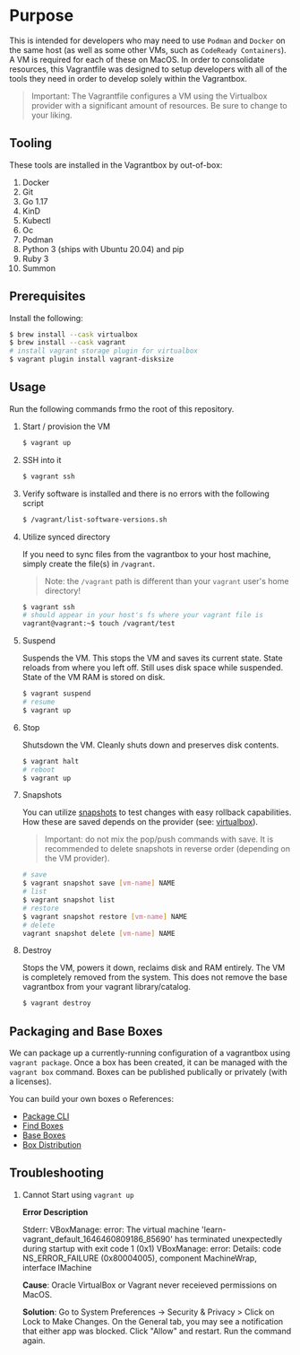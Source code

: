 # Purpose

This is intended for developers who may need to use `Podman` and `Docker` on
the same host (as well as some other VMs, such as `CodeReady Containers`). A
VM is required for each of these on MacOS. In order to consolidate resources,
this Vagrantfile was designed to setup developers with all of the tools
they need in order to develop solely within the Vagrantbox.

> Important: The Vagrantfile configures a VM using the Virtualbox provider with
> a significant amount of resources. Be sure to change to your liking.

## Tooling

These tools are installed in the Vagrantbox by out-of-box:

1. Docker
1. Git
1. Go 1.17
1. KinD
1. Kubectl
1. Oc
1. Podman
1. Python 3 (ships with Ubuntu 20.04) and pip
1. Ruby 3
1. Summon

## Prerequisites

Install the following:

```bash
$ brew install --cask virtualbox
$ brew install --cask vagrant
# install vagrant storage plugin for virtualbox
$ vagrant plugin install vagrant-disksize
```

## Usage

Run the following commands frmo the root of this repository.

1. Start / provision the VM

    ```bash
    $ vagrant up
    ```

1. SSH into it

    ```bash
    $ vagrant ssh
    ```

1. Verify software is installed and there is no errors with the following script


    ```bash
    $ /vagrant/list-software-versions.sh
    ```

1. Utilize synced directory

    If you need to sync files from the vagrantbox to your host machine, simply
    create the file(s) in `/vagrant`.

    > Note: the `/vagrant` path is different than your `vagrant` user's home
    > directory!

    ```bash
    $ vagrant ssh
    # should appear in your host's fs where your vagrant file is
    vagrant@vagrant:~$ touch /vagrant/test
    ```

1. Suspend

    Suspends the VM. This stops the VM and saves its current state. State
    reloads from where you left off. Still uses disk space while suspended.
    State of the VM RAM is stored on disk.

    ```bash
    $ vagrant suspend
    # resume
    $ vagrant up
    ```

1. Stop

    Shutsdown the VM. Cleanly shuts down and preserves disk contents.

    ```bash
    $ vagrant halt
    # reboot
    $ vagrant up
    ```

1. Snapshots

    You can utilize [snapshots](https://www.vagrantup.com/docs/cli/snapshot) to
    test changes with easy rollback capabilities. How these are saved depends
    on the provider (see: [virtualbox](https://www.virtualbox.org/manual/ch01.html#snapshots)).

    > Important: do not mix the pop/push commands with save. It is recommended
    > to delete snapshots in reverse order (depending on the VM provider).

    ```bash
    # save
    $ vagrant snapshot save [vm-name] NAME
    # list
    $ vagrant snapshot list
    # restore
    $ vagrant snapshot restore [vm-name] NAME
    # delete
    vagrant snapshot delete [vm-name] NAME
    ```

1. Destroy

    Stops the VM, powers it down, reclaims disk and RAM entirely. The VM is
    completely removed from the system. This does not remove the
    base vagrantbox from your vagrant library/catalog.

    ```bash
    $ vagrant destroy

## Packaging and Base Boxes

We can package up a currently-running configuration of a vagrantbox
using `vagrant package`. Once a box has been created, it can be managed with the
`vagrant box` command. Boxes can be published publically or privately
(with a licenses).


You can build your own boxes o
References:

- [Package CLI](https://www.vagrantup.com/docs/cli/package)
- [Find Boxes](https://app.vagrantup.com/boxes/search)
- [Base Boxes](https://www.vagrantup.com/docs/boxes/base)
- [Box Distribution](https://www.vagrantup.com/vagrant-cloud/boxes/distributing)

## Troubleshooting

1. Cannot Start using `vagrant up`

    **Error Description**

    Stderr: VBoxManage: error: The virtual machine 'learn-vagrant_default_1646460809186_85690' has terminated unexpectedly during startup with exit code 1 (0x1)
    VBoxManage: error: Details: code NS_ERROR_FAILURE (0x80004005), component MachineWrap, interface IMachine

    **Cause**: Oracle VirtualBox or Vagrant never receieved permissions on MacOS.
    
    **Solution**: Go to
    System Preferences -> Security & Privacy > Click on Lock to Make Changes. On the General tab, you may see a notification that either app
    was blocked. Click "Allow" and restart. Run the command again.
